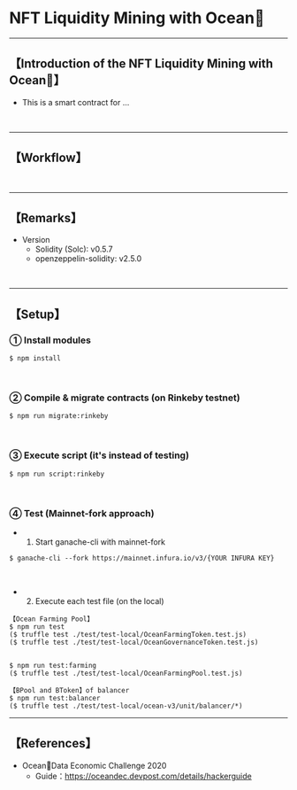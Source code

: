 # NFT Liquidity Mining with Ocean🦑

***
## 【Introduction of the NFT Liquidity Mining with Ocean🦑】
- This is a smart contract for ...

&nbsp;

***

## 【Workflow】

&nbsp;

***

## 【Remarks】
- Version
  - Solidity (Solc): v0.5.7
  - openzeppelin-solidity: v2.5.0

&nbsp;

***

## 【Setup】
### ① Install modules
```
$ npm install
```

<br>

### ② Compile & migrate contracts (on Rinkeby testnet)
```
$ npm run migrate:rinkeby
```

<br>

### ③ Execute script (it's instead of testing)
```
$ npm run script:rinkeby
```

<br>

### ④ Test (Mainnet-fork approach)
- 1. Start ganache-cli with mainnet-fork
```
$ ganache-cli --fork https://mainnet.infura.io/v3/{YOUR INFURA KEY}
```

&nbsp;

- 2. Execute each test file (on the local)
```
【Ocean Farming Pool】
$ npm run test
($ truffle test ./test/test-local/OceanFarmingToken.test.js)
($ truffle test ./test/test-local/OceanGovernanceToken.test.js)


$ npm run test:farming
($ truffle test ./test/test-local/OceanFarmingPool.test.js)
```
```
【BPool and BToken】of balancer
$ npm run test:balancer
($ truffle test ./test/test-local/ocean-v3/unit/balancer/*)
```




***

## 【References】
- Ocean🦑Data Economic Challenge 2020
  - Guide：https://oceandec.devpost.com/details/hackerguide
